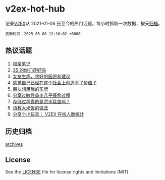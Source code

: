 # v2ex-hot-hub

 记录[V2EX](https://www.v2ex.com/)从 2021-01-06 日至今的热门话题。每小时抓取一次数据，按天[归档](archives)。

`更新时间：2025-05-08 12:16:02 +0800`

## 热议话题

1. [相亲笔记](https://www.v2ex.com/t/1130158)
1. [35 的你们还好吗](https://www.v2ex.com/t/1130136)
1. [女友生病，求好的医院和建议](https://www.v2ex.com/t/1130190)
1. [感觉自己已经在这个社会上创造不了价值了](https://www.v2ex.com/t/1130206)
1. [朋友想用我的车牌](https://www.v2ex.com/t/1130129)
1. [分享过敏性鼻炎几乎痊愈过程](https://www.v2ex.com/t/1130189)
1. [存储过程真的是洪水猛兽吗？](https://www.v2ex.com/t/1130319)
1. [请教大米饭的做法](https://www.v2ex.com/t/1130342)
1. [分享个小玩具： V2EX 在线人数统计](https://www.v2ex.com/t/1130133)

## 历史归档

[archives](archives)

## License

See the [LICENSE](LICENSE) file for license rights and limitations (MIT).
